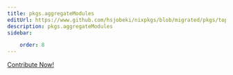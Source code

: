 ```yaml
---
title: pkgs.aggregateModules
editUrl: https://www.github.com/hsjobeki/nixpkgs/blob/migrated/pkgs/top-level/all-packages.nix#L28501C22
description: pkgs.aggregateModules
sidebar:

    order: 8
---
```


<a href="https://www.github.com/hsjobeki/nixpkgs/blob/migrated/pkgs/top-level/all-packages.nix#L28501C22">Contribute Now!</a>



